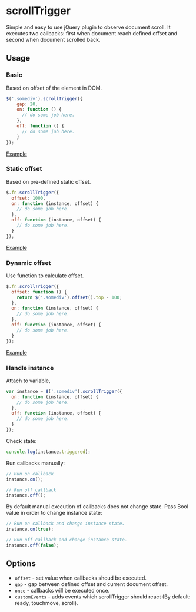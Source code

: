 # scrollTrigger

Simple and easy to use jQuery plugin to observe document scroll. It executes two callbacks: first when document reach defined offset and second when document scrolled back.

## Usage


### Basic

Based on offset of the element in DOM.

``` js
$('.somediv').scrollTrigger({
    gap: 20,
    on: function () {
      // do some job here.
    },
    off: function () {
      // do some job here.
    }
});
```


<a href="http://www.dimko.org/scrolltrigger/demo/basic/">Example</a>



### Static offset

Based on pre-defined static offset.

``` js
$.fn.scrollTrigger({
  offset: 1000,
  on: function (instance, offset) {
    // do some job here.
  },
  off: function (instance, offset) {
    // do some job here.
  }
});
```

<a href="http://www.dimko.org/scrolltrigger/demo/static/">Example</a>


### Dynamic offset

Use function to calculate offset.

``` js
$.fn.scrollTrigger({
  offset: function () {
    return $('.somediv').offset().top - 100;
  },
  on: function (instance, offset) {
    // do some job here.
  },
  off: function (instance, offset) {
    // do some job here.
  }
});
```

<a href="http://www.dimko.org/scrolltrigger/demo/dynamic/">Example</a>


### Handle instance

Attach to variable,

``` js
var instance = $('.somediv').scrollTrigger({
  on: function (instance, offset) {
    // do some job here.
  },
  off: function (instance, offset) {
    // do some job here.
  }
});
```

Check state:

``` js
console.log(instance.triggered);
```

Run callbacks manually:

``` js
// Run on callback
instance.on();

// Run off callback
instance.off();
```

By default manual execution of callbacks does not change state. Pass Bool value in order to change instance state:

``` js
// Run on callback and change instance state.
instance.on(true);

// Run off callback and change instance state.
instance.off(false);
```


## Options

- `offset` - set value when callbacks shoud be executed.
- `gap` - gap between defined offset and current document offset.
- `once` - callbacks will be executed once.
- `customEvents` - adds events which scrollTrigger should react (By default: ready, touchmove, scroll).
